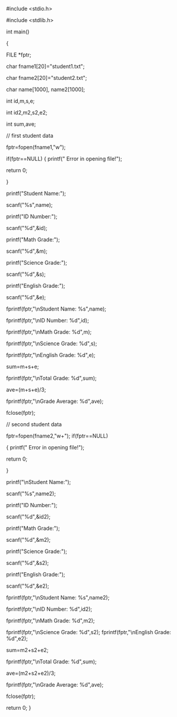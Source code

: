#include <stdio.h>

#include <stdlib.h>

int main()

{

FILE *fptr; 

char fname1[20]="student1.txt";

char fname2[20]="student2.txt";

char name[1000], name2[1000];

int id,m,s,e;

int id2,m2,s2,e2;

int sum,ave;

// first student data

fptr=fopen(fname1,"w");

if(fptr==NULL) { printf(" Error in opening file!");

return 0; 

}

printf("Student Name:");

scanf("%s",name);

printf("ID Number:");

scanf("%d",&id);

printf("Math Grade:");

scanf("%d",&m);

printf("Science Grade:");

scanf("%d",&s);

printf("English Grade:");

scanf("%d",&e);

fprintf(fptr,"\nStudent Name: %s",name);

fprintf(fptr,"\nID Number: %d",id);

fprintf(fptr,"\nMath Grade: %d",m);

fprintf(fptr,"\nScience Grade: %d",s);

fprintf(fptr,"\nEnglish Grade: %d",e);

sum=m+s+e;

fprintf(fptr,"\nTotal Grade: %d",sum);

ave=(m+s+e)/3;

fprintf(fptr,"\nGrade Average: %d",ave);

fclose(fptr);

// second student data

fptr=fopen(fname2,"w+");	 if(fptr==NULL) 

{ printf(" Error in opening file!");

return 0; 

}

printf("\nStudent Name:");

scanf("%s",name2);

printf("ID Number:");

scanf("%d",&id2);

printf("Math Grade:");

scanf("%d",&m2);

printf("Science Grade:");

scanf("%d",&s2);

printf("English Grade:");

scanf("%d",&e2);

fprintf(fptr,"\nStudent Name: %s",name2);

fprintf(fptr,"\nID Number: %d",id2);

fprintf(fptr,"\nMath Grade: %d",m2);

fprintf(fptr,"\nScience Grade: %d",s2); fprintf(fptr,"\nEnglish Grade: %d",e2);

sum=m2+s2+e2;

fprintf(fptr,"\nTotal Grade: %d",sum);

ave=(m2+s2+e2)/3;

fprintf(fptr,"\nGrade Average: %d",ave);

fclose(fptr);

return 0; }
